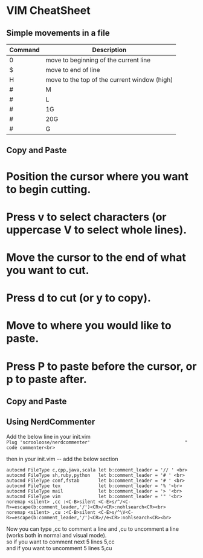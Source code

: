 # VIM CheatSheet

## Simple movements in a file
|Command  | Description                                             |
| ------- | -------------------------------------------------       |
| 0       | move to beginning of the current line                   |
| $ 	    | move to end of line                                     |
| H 	    | move to the top of the current window (high)            |
#| M 	    | move to the middle of the current window (middle)       |
#| L 	    | move to the bottom line of the current window (low)     |
#| 1G 	    | move to the first line of the file                      |
#| 20G 	  | move to the 20th line of the file                       |
#| G 	    | move to the last line of the file                       |#

## Copy and Paste

#    Position the cursor where you want to begin cutting.
#    Press v to select characters (or uppercase V to select whole lines).
#    Move the cursor to the end of what you want to cut.
#    Press d to cut (or y to copy).
#    Move to where you would like to paste.
#    Press P to paste before the cursor, or p to paste after.
## Copy and Paste

## Using NerdCommenter
Add the below line in your init.vim<br>
```Plug 'scrooloose/nerdcommenter'                                   " code commenter<br>```

then in your init.vim -- add the below section<br>
```" Commenting blocks of code. <br>
autocmd FileType c,cpp,java,scala let b:comment_leader = '// ' <br>
autocmd FileType sh,ruby,python   let b:comment_leader = '# ' <br>
autocmd FileType conf,fstab       let b:comment_leader = '# ' <br>
autocmd FileType tex              let b:comment_leader = '% '<br>
autocmd FileType mail             let b:comment_leader = '> '<br>
autocmd FileType vim              let b:comment_leader = '" '<br>
noremap <silent> ,cc :<C-B>silent <C-E>s/^/<C-R>=escape(b:comment_leader,'/')<CR>/<CR>:nohlsearch<CR><br>
noremap <silent> ,cu :<C-B>silent <C-E>s/^\V<C-R>=escape(b:comment_leader,'/')<CR>//e<CR>:nohlsearch<CR><br>
```

Now you can type ,cc to comment a line and ,cu to uncomment a line (works both in normal and visual mode).<br>
so if you want to comment next 5 lines 5,cc<br>
and if you want to uncomment 5 lines 5,cu<br>

